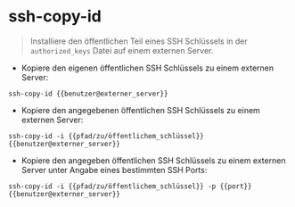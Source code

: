 # ssh-copy-id

> Installiere den öffentlichen Teil eines SSH Schlüssels in der `authorized_keys` Datei auf einem externen Server.

- Kopiere den eigenen öffentlichen SSH Schlüssels zu einem externen Server:

`ssh-copy-id {{benutzer@externer_server}}`

- Kopiere den angegebenen öffentlichen SSH Schlüssels zu einem externen Server:

`ssh-copy-id -i {{pfad/zu/öffentlichem_schlüssel}} {{benutzer@externer_server}}`

- Kopiere den angegeben öffentlichen SSH Schlüssels zu einem externen Server unter Angabe eines bestimmten SSH Ports:

`ssh-copy-id -i {{pfad/zu/öffentlichem_schlüssel}} -p {{port}} {{benutzer@externer_server}}`

